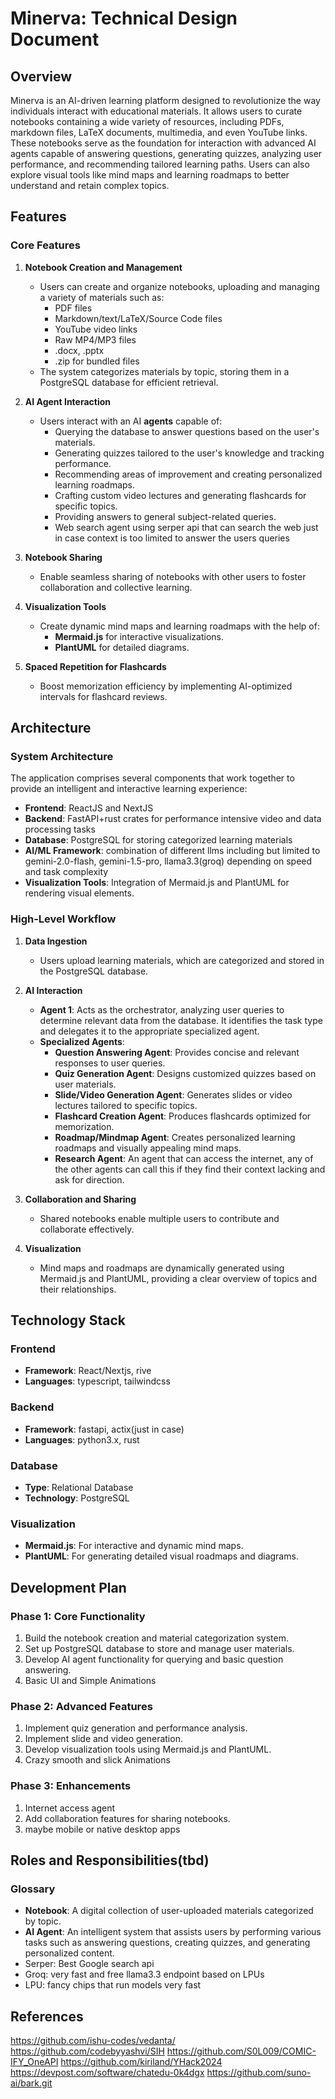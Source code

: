 # Minerva: Technical Design Document

## Overview
Minerva is an AI-driven learning platform designed to revolutionize the way individuals interact with educational materials.
It allows users to curate notebooks containing a wide variety of resources, including PDFs, markdown files, LaTeX documents, multimedia, and even YouTube links. These notebooks serve as the foundation for interaction with advanced AI agents capable of answering questions, generating quizzes, analyzing user performance, and recommending tailored learning paths. Users can also explore visual tools like mind maps and learning roadmaps to better understand and retain complex topics.

## Features
### Core Features
1. **Notebook Creation and Management**
   - Users can create and organize notebooks, uploading and managing a variety of materials such as:
     - PDF files
     - Markdown/text/LaTeX/Source Code files
     - YouTube video links
     - Raw MP4/MP3 files
     - .docx, .pptx
     - .zip for bundled files
   - The system categorizes materials by topic, storing them in a PostgreSQL database for efficient retrieval.

2. **AI Agent Interaction**
   - Users interact with an AI **agents** capable of:
     - Querying the database to answer questions based on the user's materials.
     - Generating quizzes tailored to the user's knowledge and tracking performance.
     - Recommending areas of improvement and creating personalized learning roadmaps.
     - Crafting custom video lectures and generating flashcards for specific topics.
     - Providing answers to general subject-related queries.
     - Web search agent using serper api that can search the web just in case context is too limited to answer the users queries

3. **Notebook Sharing**
   - Enable seamless sharing of notebooks with other users to foster collaboration and collective learning.

4. **Visualization Tools**
   - Create dynamic mind maps and learning roadmaps with the help of:
     - **Mermaid.js** for interactive visualizations.
     - **PlantUML** for detailed diagrams.

5. **Spaced Repetition for Flashcards**
   - Boost memorization efficiency by implementing AI-optimized intervals for flashcard reviews.
## Architecture
### System Architecture
The application comprises several components that work together to provide an intelligent and interactive learning experience:

- **Frontend**: ReactJS and NextJS
- **Backend**: FastAPI+rust crates for performance intensive video and data processing tasks
- **Database**: PostgreSQL for storing categorized learning materials
- **AI/ML Framework**: combination of different llms including but limited to gemini-2.0-flash, gemini-1.5-pro, llama3.3(groq) depending on speed and task complexity
- **Visualization Tools**: Integration of Mermaid.js and PlantUML for rendering visual elements.

### High-Level Workflow
1. **Data Ingestion**
   - Users upload learning materials, which are categorized and stored in the PostgreSQL database.

2. **AI Interaction**
   - **Agent 1**: Acts as the orchestrator, analyzing user queries to determine relevant data from the database. It identifies the task type and delegates it to the appropriate specialized agent.
   - **Specialized Agents**:
     - **Question Answering Agent**: Provides concise and relevant responses to user queries.
     - **Quiz Generation Agent**: Designs customized quizzes based on user materials.
     - **Slide/Video Generation Agent**: Generates slides or video lectures tailored to specific topics.
     - **Flashcard Creation Agent**: Produces flashcards optimized for memorization.
     - **Roadmap/Mindmap Agent**: Creates personalized learning roadmaps and visually appealing mind maps.
     - **Research Agent**: An agent that can access the internet, any of the other agents can call this if they find their context lacking and ask for direction.

3. **Collaboration and Sharing**
   - Shared notebooks enable multiple users to contribute and collaborate effectively.

4. **Visualization**
   - Mind maps and roadmaps are dynamically generated using Mermaid.js and PlantUML, providing a clear overview of topics and their relationships.

## Technology Stack
### Frontend
- **Framework**: React/Nextjs, rive
- **Languages**: typescript, tailwindcss

### Backend
- **Framework**: fastapi, actix(just in case)
- **Languages**: python3.x, rust

### Database
- **Type**: Relational Database
- **Technology**: PostgreSQL
### Visualization
- **Mermaid.js**: For interactive and dynamic mind maps.
- **PlantUML**: For generating detailed visual roadmaps and diagrams.
## Development Plan
### Phase 1: Core Functionality
1. Build the notebook creation and material categorization system.
2. Set up PostgreSQL database to store and manage user materials.
3. Develop AI agent functionality for querying and basic question answering.
4. Basic UI and Simple Animations

### Phase 2: Advanced Features
1. Implement quiz generation and performance analysis.
2. Implement slide and video generation.
3. Develop visualization tools using Mermaid.js and PlantUML.
4. Crazy smooth and slick Animations

### Phase 3: Enhancements
1. Internet access agent
2. Add collaboration features for sharing notebooks.
3. maybe mobile or native desktop apps

## Roles and Responsibilities(tbd)

### Glossary
- **Notebook**: A digital collection of user-uploaded materials categorized by topic.
- **AI Agent**: An intelligent system that assists users by performing various tasks such as answering questions, creating quizzes, and generating personalized content.
- Serper: Best Google search api
- Groq: very fast and free llama3.3 endpoint based on LPUs
- LPU: fancy chips that run models very fast

## References
https://github.com/ishu-codes/vedanta/
https://github.com/codebyyashvi/SIH
https://github.com/S0L009/COMIC-IFY_OneAPI
https://github.com/kiriland/YHack2024
https://devpost.com/software/chatedu-0k4dgx
https://github.com/suno-ai/bark.git
